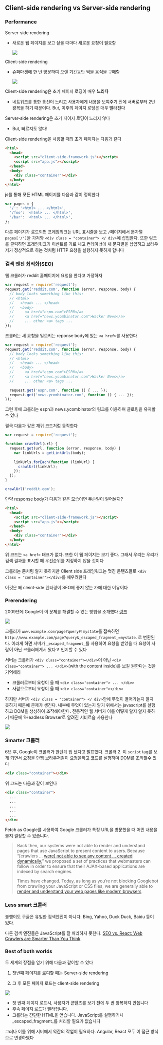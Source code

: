 ## Client-side rendering vs Server-side rendering

### Performance

Server-side rendering

- 새로운 웹 페이지를 보고 싶을 때마다 새로운 요청이 필요함

  ![](./img/rendering_0.png)



Client-side rendering

- 슈퍼마켓에 한 번 방문하여 오랜 기간동안 먹을 음식을 구매함

  ![](./img/rendering_1.png)



Client-side rendering은 초기 페이지 로딩이 매우 **느리다**

- 네트워크를 통한 통신이 느리고 사용자에게 내용을 보여주기 전에 서버로부터 2번 왕복을 하기 때문이다. But, 이후의 페이지 로딩은 매우 빨라진다

Server-side rendering은 초기 페이지 로딩이 느리지 않다

- But, 빠르지도 않다!



Client-side rendering을 사용할 때의 초기 페이지는 다음과 같다

```html
<html>
  <head>
    <script src="client-side-framework.js"></script>
    <script src="app.js"></script>
  </head>
  <body>
    <div class="container"></div>
  </body>
</html>
```

js를 통해 모든 HTML 페이지를 다음과 같이 정의한다

```javascript
var pages = {
  '/': '<html> ... </html>',
  '/foo': '<html> ... </html>',
  '/bar': '<html> ... </html>',
};
```

다른 페이지가 로드되면 프레임워크는 URL 표시줄을 보고 `/`페이지에서 문자열`pages['/']`을 가져와 `<div class = "container"> </ div>`에 삽입한다. 또한 링크를 클릭하면 프레임워크가 이벤트를 가로 채고 컨테이너에 새 문자열을 삽입하고 브라우저가 정상적으로 하는 것처럼 HTTP 요청을 실행하지 못하게 합니다



### 검색 엔진 최적화(SEO)

웹 크롤러가 reddit 홈페이지에 요청을 한다고 가정하자

```javascript
var request = require('request');
request.get('reddit.com', function (error, response, body) {
  // body looks something like this:
  // <html>
  //   <head> ... </head>
  //   <body>
  //     <a href="espn.com">ESPN</a>
  //     <a href="news.ycombinator.com">Hacker News</a>
  //     ... other <a> tags ...
});
```

크롤러는 새 요청을 일으키는 reponse body에 있는 `<a href>`를 사용한다

```javascript
var request = require('request');
request.get('reddit.com', function (error, response, body) {
  // body looks something like this:
  // <html>
  //   <head> ... </head>
  //   <body>
  //     <a href="espn.com">ESPN</a>
  //     <a href="news.ycombinator.com">Hacker News</a>
  //     ... other <a> tags ...
  
  request.get('espn.com', function () { ... });
  request.get('news.ycombinator.com', function () { ... });
});
```

그런 후에 크롤러는 espn과 news.ycombinator의 링크를 이용하여 클로링을 유지할 수 있다

결국 다음과 같은 재귀 코드처럼 동작한다

```javascript
var request = require('request');

function crawlUrl(url) {
  request.get(url, function (error, response, body) {
    var linkUrls = getLinkUrls(body);
    
    linkUrls.forEach(function (linkUrl) {
      crawlUrl(linkUrl);
    });
  });
}

crawlUrl('reddit.com');
```

만약 response body가 다음과 같은 모습이면 무슨일이 일어날까?

```html
<html>
  <head>
    <script src="client-side-framework.js"></script>
    <script src="app.js"></script>
  </head>
  <body>
    <div class="container"></div>
  </body>
</html>
```

위 코드는 `<a href>` 태크가 없다. 또한 이 웹 페이지는 보기 좋다. 그래서 우리는 우리가 검색 결과를 표시할 때 우선순위를 지정하지 않을 것이다

크롤러는 좀처럼 알지 못하지만 Client side 프레임워크는 멋진 콘텐츠들로 `<div class = "container"></div>`를 채우려한다

이것은 왜 cleint-side 렌터링이 SEO에 좋지 않는 가에 대한 이유이다



### Prerendering

2009년에 Google이 이 문제를 해결할 수 있는 방법을 소개했다 [링크](https://webmasters.googleblog.com/2009/10/proposal-for-making-ajax-crawlable.html)

![](./img/rendering_2.png)

크롤러가 `www.example.com/page?query#!mystate`를 접속하면 `http://www.example.com/page?query&_escaped_fragment_=mystate.`로 변환된다. 이러게 하면 서버가 `_escaped_fragment_`를 사용하여 요청을 받았을 때 요청이 사람이 아닌 크롤러에게서 왔다고 인지할 수 있다

서버는 크롤러가 `<div class="container"></div>`이 아닌 `<div class="container"> ... </div>`(with the content inside)를 보길 원한다는 것을 기억해라

- 크롤러로부터 요청이 올 때 `<div class="container"> ... </div>`
- 사람으로부터 요청이 올 때 `<div class="container"></div>`

하지만 서버가 `<div class = "container"> </ div>`안에 무엇이 들어가는지 알지 못하기 때문에 문제가 생긴다. 내부에 무엇이 있는지 알기 위해서는 javascript를 실행하고 DOM을 생성하여 조작해야한다. 전통적인 웹 서버가 이를 어떻게 할지 알지 못하기 때문에 ?Headless Browser로 알려진 서비르슬 사용한다

![](./img/rendering_3.png)



### Smarter 크롤러

6년 후, Google이 크롤러가 한단계 업 됐다고 발표했다. 크롤러 2. 이 `script` tag를 보게 되면서 요청을 만웹 브라우저같이 요청을하고 코드를 실행하며 DOM를 조작할수 있다

```html
<div class="container"></div>
```

위 코드는 다음과 같이 보인다

```html
<div class="container">
  ...
  ...
  ...
  ...
  ...
</div>
```

Fetch as Google를 사용하여 Google 크롤러가 특정 URL을 방문했을 때 어떤 내용을 볼지 결정할 수 있습니다.

> Back then, our systems were not able to render and understand pages that use JavaScript to present content to users. Because “[crawlers … [were\] not able to see any content … created dynamically](https://developers.google.com/webmasters/ajax-crawling/docs/learn-more),” we proposed a set of practices that webmasters can follow in order to ensure that their AJAX-based applications are indexed by search engines.
>
> Times have changed. Today, as long as you’re not blocking Googlebot from crawling your JavaScript or CSS files, we are generally able to [render and understand your web pages like modern browsers](http://googlewebmastercentral.blogspot.com/2014/05/understanding-web-pages-better.html).



### Less smart 크롤러

불행이도 구글은 유일한 검색엔진이 아니다. Bing, Yahoo, Duck Duck, Baidu 등이 있다. 

다른 검색 엔진들은 JavaScript를 잘 처리하지 못한다.  [SEO vs. React: Web Crawlers are Smarter Than You Think](https://medium.freecodecamp.com/seo-vs-react-is-it-neccessary-to-render-react-pages-in-the-backend-74ce5015c0c9)



### Best of both worlds

두 세계의 장점을 얻기 위해 다음과 같이할 수 있다

1. 첫번째 페이지를 로디할 때는 Server-side rendering

2. 그 후 모든 페이지 로드는 client-side rendering

![](./img/rendering_4.png)

- 첫 번째 페이지 로드시, 사용자가 콘텐츠를 보기 전에 두 번 왕복하지 안씁니다
- 후속 페이지 로드가 빨라집니다.
- 크롤러는 간단한 HTML을 얻습니다. JavaScript를 실행하거나_escaped_fragment_를 처리할 필요가 없습니다

그러나 이를 위해 서버에서 약간의 작업이 필요하다. Angular, React 모두 이 접근 방식으로 변경하였다









